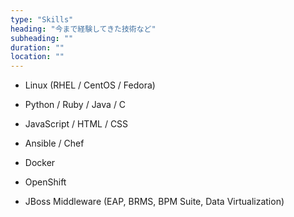 ```yaml
---
type: "Skills"
heading: "今まで経験してきた技術など"
subheading: ""
duration: ""
location: ""
---
```


* Linux (RHEL / CentOS / Fedora)

* Python / Ruby / Java / C
* JavaScript / HTML / CSS

* Ansible / Chef
* Docker
* OpenShift
* JBoss Middleware (EAP, BRMS, BPM Suite, Data Virtualization)
